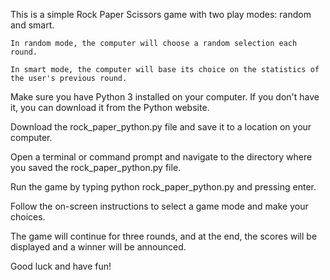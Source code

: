 This is a simple Rock Paper Scissors game with two play modes: random and smart. 

    In random mode, the computer will choose a random selection each round. 
    
    In smart mode, the computer will base its choice on the statistics of the user's previous round.

Make sure you have Python 3 installed on your computer. If you don't have it, you can download it from the Python website.

Download the rock_paper_python.py file and save it to a location on your computer.

Open a terminal or command prompt and navigate to the directory where you saved the rock_paper_python.py file.

Run the game by typing python rock_paper_python.py and pressing enter.

Follow the on-screen instructions to select a game mode and make your choices.

The game will continue for three rounds, and at the end, the scores will be displayed and a winner will be announced.

Good luck and have fun!
